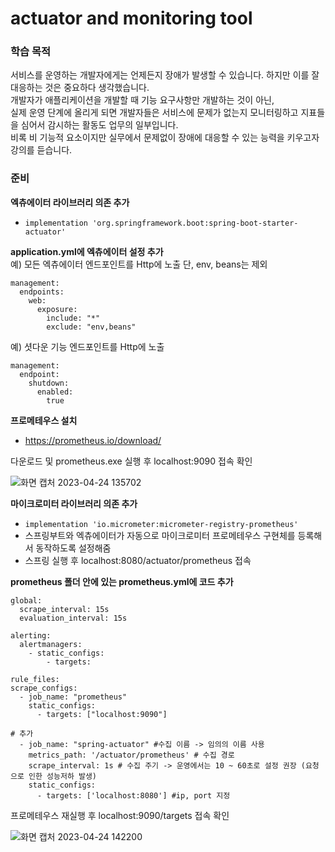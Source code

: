 # actuator and monitoring tool
### 학습 목적
서비스를 운영하는 개발자에게는 언제든지 장애가 발생할 수 있습니다. 하지만 이를 잘 대응하는 것은 중요하다 생각했습니다. <br>
개발자가 애플리케이션을 개발할 때 기능 요구사항만 개발하는 것이 아닌, <br>
실제 운영 단계에 올리게 되면 개발자들은 서비스에 문제가 없는지 모니터링하고 지표들을 심어서 감시하는 활동도 업무의 일부입니다. <br>
비록 비 기능적 요소이지만 실무에서 문제없이 장애에 대응할 수 있는 능력을 키우고자 강의를 듣습니다.

### 준비
**엑츄에이터 라이브러리 의존 추가**
- `implementation 'org.springframework.boot:spring-boot-starter-actuator'` <br>

**application.yml에 엑츄에이터 설정 추가** <br>
예) 모든 엑츄에이터 엔드포인트를 Http에 노출 단, env, beans는 제외
```
management:
  endpoints:
    web:
      exposure:
        include: "*"
        exclude: "env,beans"
```        

예) 셧다운 기능 엔드포인트를 Http에 노출
```
management:
  endpoint:
    shutdown:
      enabled:
        true
```

**프로메테우스 설치**
- https://prometheus.io/download/ <br>

다운로드 및 prometheus.exe 실행 후 localhost:9090 접속 확인

![화면 캡처 2023-04-24 135702](https://user-images.githubusercontent.com/110963294/233903473-f65fec28-b764-4c68-bc90-14b3cdb3a883.png)

**마이크로미터 라이브러리 의존 추가**
- `implementation 'io.micrometer:micrometer-registry-prometheus'`
- 스프링부트와 엑츄에이터가 자동으로 마이크로미터 프로메테우스 구현체를 등록해서 동작하도록 설정해줌
- 스프링 실행 후 localhost:8080/actuator/prometheus 접속 

**prometheus 폴더 안에 있는 prometheus.yml에 코드 추가**
```
global:
  scrape_interval: 15s
  evaluation_interval: 15s 

alerting:
  alertmanagers:
    - static_configs:
        - targets:

rule_files:
scrape_configs:
  - job_name: "prometheus"
    static_configs:
      - targets: ["localhost:9090"]
      
# 추가
  - job_name: "spring-actuator" #수집 이름 -> 임의의 이름 사용
    metrics_path: '/actuator/prometheus' # 수집 경로
    scrape_interval: 1s # 수집 주기 -> 운영에서는 10 ~ 60초로 설정 권장 (요청으로 인한 성능저하 발생)
    static_configs: 
      - targets: ['localhost:8080'] #ip, port 지정
```
프로메테우스 재실행 후 localhost:9090/targets 접속 확인

![화면 캡처 2023-04-24 142200](https://user-images.githubusercontent.com/110963294/233906629-1061aa92-2ca1-477d-ab64-8ad25d47a288.png)


